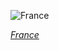 
![France](https://www.gstatic.com/prettyearth/assets/full/1280.jpg)

*[France](https://www.google.com/maps/@48.848278,2.357944,16z/data=!3m1!1e3)*
